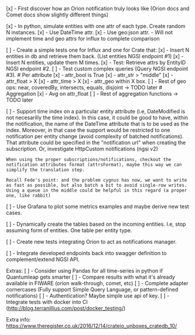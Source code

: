 [x] - First discover how an Orion notification truly looks like (Orion docs and Comet docs show slightly different things)

[x] - In python, simulate entities with one attr of each type. Create random N instances.
        [x] - Use DateTime attr.
        [x] - Use geo:json attr.
        - Will not implement time and geo attrs for influx to complete comparison

[ ] - Create a simple tests one for Influx and one for Crate that:
    [x] - Insert N entities in db and retrieve them back. (List entities NGSI endpoint #1)
    [x] - Insert N entities, update them M times.
    [x] - Test: Retrieve attrs by EntityID NGSI endpoint #2.
    [ ] - Test custom complex queries (Query NGSI endpoint #3).
        # Per attribute
        [x] - attr_bool is True
        [x] - attr_str > "middle"
        [x] - attr_float > X
        [x] - attr_time > X
        [x] - attr_geo within X box.
        [ ] - Rest of geo ops: near, coveredBy, intersects, equals, disjoint -> TODO later
        # Aggregation
        [x] - Avg on attr_float
        [ ] - Rest of aggregation functions -> TODO later


[ ] - Support time index on a particular entity attribute (i.e, DateModified is not necesarilly the time index). 
    In this case, it could be good to have, within the notification, the name of the DateTime attribute that is to be used as the index. 
    Moreover, in that case the support would be restricted to one notification per entity change (avoid complexity of batched notifications).
    That attribute could be specified in the "notification url" when creating the subscription.
    Or, investigate HttpCustom notifications (ngsi v2)
    
    When using the proper subscriptions/notifications, checkout the notification attributes format (attrsFormat), maybe this way we can simplify the translation step.
    
    Recall Fede's point: and the problem cygnus has now, we want to write as fast as possible, but also batch a bit to avoid single-row writes.
    Using a queue in the middle could be helpful in this regard (a proper one, like rabbit)
    
[ ] - Use Grafana to plot some metrics examples and maybe derive new test cases.

[ ] - Dynamically create the tables based on the incoming entities. I.e, stop assuming form of entities. One table per entity type.

[ ] - Create new tests integrating Orion to act as notifications manager.

[ ] - Integrate developed endpoints back into swagger definition to complement/extend NGSI API.

Extras:
[ ] - Consider using Pandas for all time-series in python if Quantumleap gets smarter
[ ] - Compare results with what it's already available in FIWARE (orion walk-through, comet, etc)
[ ] - Complete adapter cornercases (Fully support Simple Query Language, or pattern-defined notifications)
[ ] - Authentication? Maybe simple use api of key.
[ ] - Integrate tests with docker into CI (http://blog.terranillius.com/post/docker_testing/)

Extra info:
    https://www.theregister.co.uk/2016/12/14/crateio_unboxes_cratedb_10/
